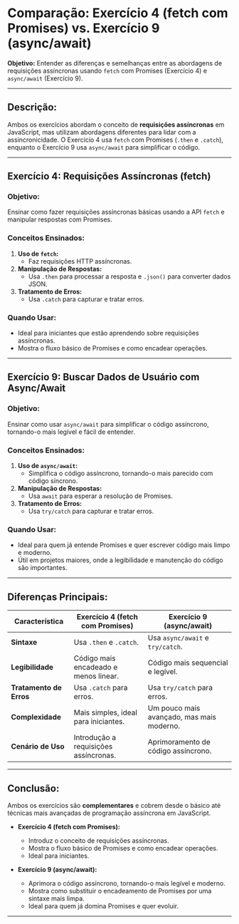 # Comparação: Exercício 4 (fetch com Promises) vs. Exercício 9 (async/await)

**Objetivo:** Entender as diferenças e semelhanças entre as abordagens de requisições assíncronas usando `fetch` com Promises (Exercício 4) e `async/await` (Exercício 9).

---

## Descrição:

Ambos os exercícios abordam o conceito de **requisições assíncronas** em JavaScript, mas utilizam abordagens diferentes para lidar com a assincronicidade. O Exercício 4 usa `fetch` com Promises (`.then` e `.catch`), enquanto o Exercício 9 usa `async/await` para simplificar o código.

---

## Exercício 4: Requisições Assíncronas (fetch)

### Objetivo:
Ensinar como fazer requisições assíncronas básicas usando a API `fetch` e manipular respostas com Promises.

### Conceitos Ensinados:
1. **Uso de `fetch`:**
   - Faz requisições HTTP assíncronas.
2. **Manipulação de Respostas:**
   - Usa `.then` para processar a resposta e `.json()` para converter dados JSON.
3. **Tratamento de Erros:**
   - Usa `.catch` para capturar e tratar erros.

### Quando Usar:
- Ideal para iniciantes que estão aprendendo sobre requisições assíncronas.
- Mostra o fluxo básico de Promises e como encadear operações.

---

## Exercício 9: Buscar Dados de Usuário com Async/Await

### Objetivo:
Ensinar como usar `async/await` para simplificar o código assíncrono, tornando-o mais legível e fácil de entender.

### Conceitos Ensinados:
1. **Uso de `async/await`:**
   - Simplifica o código assíncrono, tornando-o mais parecido com código síncrono.
2. **Manipulação de Respostas:**
   - Usa `await` para esperar a resolução de Promises.
3. **Tratamento de Erros:**
   - Usa `try/catch` para capturar e tratar erros.

### Quando Usar:
- Ideal para quem já entende Promises e quer escrever código mais limpo e moderno.
- Útil em projetos maiores, onde a legibilidade e manutenção do código são importantes.

---

## Diferenças Principais:

| Característica               | Exercício 4 (fetch com Promises)          | Exercício 9 (async/await)                |
|------------------------------|-------------------------------------------|------------------------------------------|
| **Sintaxe**                  | Usa `.then` e `.catch`.                   | Usa `async/await` e `try/catch`.         |
| **Legibilidade**             | Código mais encadeado e menos linear.     | Código mais sequencial e legível.        |
| **Tratamento de Erros**      | Usa `.catch` para erros.                  | Usa `try/catch` para erros.              |
| **Complexidade**             | Mais simples, ideal para iniciantes.      | Um pouco mais avançado, mas mais moderno.|
| **Cenário de Uso**           | Introdução a requisições assíncronas.     | Aprimoramento de código assíncrono.      |

---

## Conclusão:

Ambos os exercícios são **complementares** e cobrem desde o básico até técnicas mais avançadas de programação assíncrona em JavaScript.

- **Exercício 4 (fetch com Promises):**
  - Introduz o conceito de requisições assíncronas.
  - Mostra o fluxo básico de Promises e como encadear operações.
  - Ideal para iniciantes.

- **Exercício 9 (async/await):**
  - Aprimora o código assíncrono, tornando-o mais legível e moderno.
  - Mostra como substituir o encadeamento de Promises por uma sintaxe mais limpa.
  - Ideal para quem já domina Promises e quer evoluir.

---


